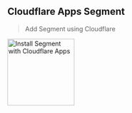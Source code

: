 ## Cloudflare Apps Segment
>Add Segment using Cloudflare

<a href="https://www.cloudflare.com/apps/segment/install?source=button">
  <img
    src="https://install.eager.io/install-button.png"
    alt="Install Segment with Cloudflare Apps"
    border="0"
    width="150">
</a>

